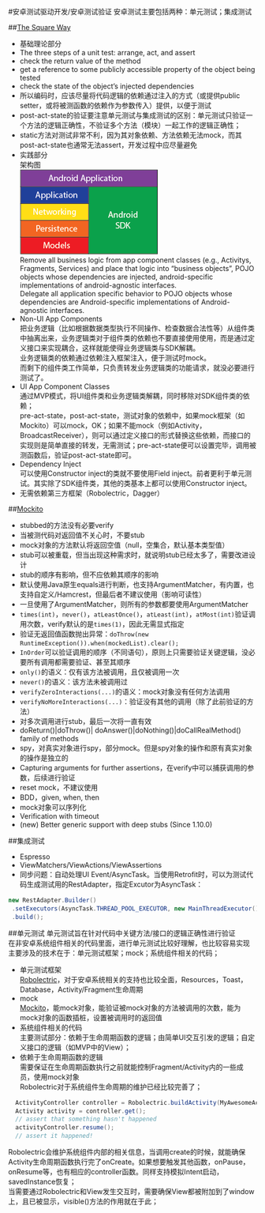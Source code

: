 #安卓测试驱动开发/安卓测试验证
安卓测试主要包括两种：单元测试；集成测试

##[The Square Way](http://www.philosophicalhacker.com/2015/04/10/against-android-unit-tests/)
+  基础理论部分
  +  The three steps of a unit test: arrange, act, and assert
  +  check the return value of the method    
  +  get a reference to some publicly accessible property of the object being tested
  +  check the state of the object’s injected dependencies
  +  所以编码时，应该尽量将代码逻辑的依赖通过注入的方式（或提供public setter，或将被测函数的依赖作为参数传入）提供，以便于测试
  +  post-act-state的验证要注意单元测试与集成测试的区别：单元测试只验证一个方法的逻辑正确性，不验证多个方法（模块）一起工作的逻辑正确性；
  +  static方法对测试非常不利，因为其对象依赖、方法依赖无法mock，而其post-act-state也通常无法assert，开发过程中应尽量避免
+  实践部分  
架构图  
![androidstack-02.png](assets/androidstack-02.png)  
Remove all business logic from app component classes (e.g., Activitys, Fragments, Services) and place that logic into “business objects”, POJO objects whose dependencies are injected, android-specific implementations of android-agnostic interfaces.  
Delegate all application specific behavior to POJO objects whose dependencies are Android-specific implementations of Android-agnostic interfaces.
+  Non-UI App Components  
把业务逻辑（比如根据数据类型执行不同操作、检查数据合法性等）从组件类中抽离出来，业务逻辑类对于组件类的依赖也不要直接使用使用，而是通过定义接口来实现耦合，这样就能使得业务逻辑类与SDK解耦。  
业务逻辑类的依赖通过依赖注入框架注入，便于测试时mock。  
而剩下的组件类工作简单，只负责转发业务逻辑类的功能请求，就没必要进行测试了。
+  UI App Component Classes  
通过MVP模式，将UI组件类和业务逻辑类解耦，同时移除对SDK组件类的依赖；  
pre-act-state，post-act-state，测试对象的依赖中，如果mock框架（如Mockito）可以mock，OK；如果不能mock（例如Activity，BroadcastReceiver），则可以通过定义接口的形式替换这些依赖，而接口的实现则是简单直接的转发，无需测试；pre-act-state便可以设置完毕，调用被测函数后，验证post-act-state即可。
+  Dependency Inject  
可以使用Constructor inject的类就不要使用Field inject。前者更利于单元测试。其实除了SDK组件类，其他的类基本上都可以使用Constructor inject。
+  无需依赖第三方框架（Robolectric，Dagger）
  
##[Mockito](http://mockito.org/)
+  stubbed的方法没有必要verify
+  当被测代码对返回值不关心时，不要stub
+  mock对象的方法默认将返回空值（null，空集合，默认基本类型值）
+  stub可以被重载，但当出现这种需求时，就说明stub已经太多了，需要改进设计
+  stub的顺序有影响，但不应依赖其顺序的影响
+  默认使用Java原生equals进行判断，也支持ArgumentMatcher，有内置，也支持自定义/Hamcrest，但最后者不建议使用（影响可读性）
+  一旦使用了ArgumentMatcher，则所有的参数都要使用ArgumentMatcher
+  `times(int)`，`never()`，`atLeastOnce()`，`atLeast(int)`，`atMost(int)`验证调用次数，verify默认的是`times(1)`，因此无需显式指定
+  验证无返回值函数抛出异常：`doThrow(new RuntimeException()).when(mockedList).clear();`
+  `InOrder`可以验证调用的顺序（不同语句），原则上只需要验证关键逻辑，没必要所有调用都需要验证、甚至其顺序
+  `only()`的语义：仅有该方法被调用，且仅被调用一次
+  `never()`的语义：该方法未被调用过
+  `verifyZeroInteractions(...)`的语义：mock对象没有任何方法调用
+  `verifyNoMoreInteractions(...)`：验证没有其他的调用（除了此前验证的方法）
+  对多次调用进行stub，最后一次将一直有效
+  doReturn()|doThrow()| doAnswer()|doNothing()|doCallRealMethod() family of methods
+  spy，对真实对象进行spy，部分mock。但是spy对象的操作和原有真实对象的操作是独立的
+  Capturing arguments for further assertions，在verify中可以捕获调用的参数，后续进行验证
+  reset mock，不建议使用
+  BDD，given, when, then
+  mock对象可以序列化
+  Verification with timeout
+  (new) Better generic support with deep stubs (Since 1.10.0)
  
##集成测试
+  Espresso
  +  ViewMatchers/ViewActions/ViewAssertions
  +  同步问题：自动处理UI Event/AsyncTask。当使用Retrofit时，可以为测试代码生成测试用的RestAdapter，指定Excutor为AsyncTask：  
  ```java
  new RestAdapter.Builder()
   .setExecutors(AsyncTask.THREAD_POOL_EXECUTOR, new MainThreadExecutor())
   .build();
  ```
  
##单元测试
单元测试旨在针对代码中关键方法/接口的逻辑正确性进行验证  
在非安卓系统组件相关的代码里面，进行单元测试比较好理解，也比较容易实现  
主要涉及的技术在于：单元测试框架；mock；系统组件相关的代码；
+  单元测试框架  
[Robolectric](http://robolectric.org/)，对于安卓系统相关的支持也比较全面，Resources，Toast，Database，Activity/Fragment生命周期
+  mock  
[Mockito](http://mockito.org/)，能mock对象，能验证被mock对象的方法被调用的次数，能为mock对象的函数插桩，设置被调用时的返回值
+  系统组件相关的代码  
主要测试部分：依赖于生命周期函数的逻辑；由简单UI交互引发的逻辑；自定义接口的逻辑（如MVP中的View）；
  +  依赖于生命周期函数的逻辑  
  需要保证在生命周期函数执行之前就能控制Fragment/Activity内的一些成员，使用mock对象  
  Robolectric对于系统组件生命周期的维护已经比较完善了；  
  ```java
	ActivityController controller = Robolectric.buildActivity(MyAwesomeActivity.class).create().start();
	Activity activity = controller.get();
	// assert that something hasn't happened
	activityController.resume();
	// assert it happened!
  ```
  Robolectric会维护系统组件内部的相关信息，当调用create的时候，就能确保Activity生命周期函数执行完了onCreate。如果想要触发其他函数，onPause，onResume等，也有相应的controller函数。同样支持模拟Intent启动，savedInstance恢复；  
  当需要通过Robolectric和View发生交互时，需要确保View都被附加到了window上，且已被显示，visible()方法的作用就在于此；
  